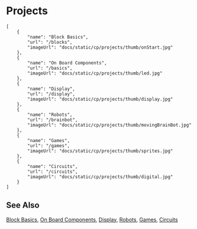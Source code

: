 # Projects

```codecard
[
    {
        "name": "Block Basics",
        "url": "/blocks",
        "imageUrl": "docs/static/cp/projects/thumb/onStart.jpg"
    },
    {
        "name": "On Board Components",
        "url": "/basics",
        "imageUrl": "docs/static/cp/projects/thumb/led.jpg"
    },
    {
        "name": "Display",
        "url": "/display",
        "imageUrl": "docs/static/cp/projects/thumb/display.jpg"
    },
    {
        "name": "Robots",
        "url": "/brainbot",
        "imageUrl": "docs/static/cp/projects/thumb/movingBrainBot.jpg"
    },
    {
        "name": "Games",
        "url": "/games",
        "imageUrl": "docs/static/cp/projects/thumb/sprites.jpg"
    },
    {
        "name": "Circuits",
        "url": "/circuits",
        "imageUrl": "docs/static/cp/projects/thumb/digital.jpg"
    }
]
```

## See Also

[Block Basics](/blocks),
[On Board Components](/basics),
[Display](/display),
[Robots](/brainbot),
[Games](/games),
[Circuits](/circuits)

